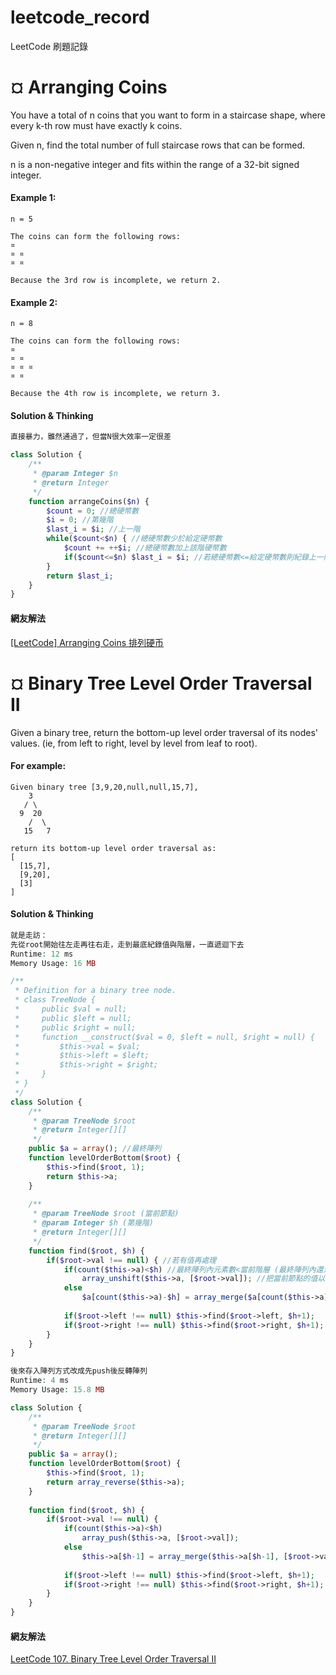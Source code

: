 # leetcode_record
LeetCode 刷題記錄  

# ¤ Arranging Coins
You have a total of n coins that you want to form in a staircase shape, where every k-th row must have exactly k coins.

Given n, find the total number of full staircase rows that can be formed.

n is a non-negative integer and fits within the range of a 32-bit signed integer.

#### Example 1:
```
n = 5

The coins can form the following rows:
¤
¤ ¤
¤ ¤

Because the 3rd row is incomplete, we return 2.
```
#### Example 2:
```
n = 8

The coins can form the following rows:
¤
¤ ¤
¤ ¤ ¤
¤ ¤

Because the 4th row is incomplete, we return 3.
```
#### Solution & Thinking
``` PHP
直接暴力，雖然通過了，但當N很大效率一定很差

class Solution {
    /**
     * @param Integer $n
     * @return Integer
     */
    function arrangeCoins($n) {
        $count = 0; //總硬幣數
        $i = 0; //第幾階
        $last_i = $i; //上一階
        while($count<$n) { //總硬幣數少於給定硬幣數
            $count += ++$i; //總硬幣數加上該階硬幣數
            if($count<=$n) $last_i = $i; //若總硬幣數<=給定硬幣數則紀錄上一階有幾個硬幣
        }
        return $last_i;
    }
}
```
#### 網友解法
[[LeetCode] Arranging Coins 排列硬币](https://www.cnblogs.com/grandyang/p/6026066.html)   


# ¤ Binary Tree Level Order Traversal II
Given a binary tree, return the bottom-up level order traversal of its nodes' values. (ie, from left to right, level by level from leaf to root).

#### For example: 
```
Given binary tree [3,9,20,null,null,15,7],
    3
   / \
  9  20
    /  \
   15   7
   
return its bottom-up level order traversal as:
[
  [15,7],
  [9,20],
  [3]
]
```
#### Solution & Thinking
``` PHP
就是走訪：
先從root開始往左走再往右走，走到最底紀錄值與階層，一直遞迴下去
Runtime: 12 ms
Memory Usage: 16 MB

/**
 * Definition for a binary tree node.
 * class TreeNode {
 *     public $val = null;
 *     public $left = null;
 *     public $right = null;
 *     function __construct($val = 0, $left = null, $right = null) {
 *         $this->val = $val;
 *         $this->left = $left;
 *         $this->right = $right;
 *     }
 * }
 */
class Solution {
    /**
     * @param TreeNode $root
     * @return Integer[][]
     */
    public $a = array(); //最終陣列
    function levelOrderBottom($root) {
        $this->find($root, 1);
        return $this->a;
    }
    
    /**
     * @param TreeNode $root (當前節點)
     * @param Integer $h (第幾階)
     * @return Integer[][]
     */
    function find($root, $h) {
        if($root->val !== null) { //若有值再處理
            if(count($this->a)<$h) //最終陣列內元素數<當前階層 (最終陣列內還沒有此階層的陣列)
                array_unshift($this->a, [$root->val]); //把當前節點的值以陣列形式放入最終陣列的頭
            else
                $a[count($this->a)-$h] = array_merge($a[count($this->a)-$h], [$root->val]); //把當前節點的值以陣列形式放入最終陣列同階層位置
            
            if($root->left !== null) $this->find($root->left, $h+1);
            if($root->right !== null) $this->find($root->right, $h+1);
        }
    }
}

後來存入陣列方式改成先push後反轉陣列
Runtime: 4 ms
Memory Usage: 15.8 MB

class Solution {
    /**
     * @param TreeNode $root
     * @return Integer[][]
     */
    public $a = array();
    function levelOrderBottom($root) {
        $this->find($root, 1);
        return array_reverse($this->a);
    }
    
    function find($root, $h) {
        if($root->val !== null) {
            if(count($this->a)<$h)
                array_push($this->a, [$root->val]);
            else
                $this->a[$h-1] = array_merge($this->a[$h-1], [$root->val]);
            
            if($root->left !== null) $this->find($root->left, $h+1);
            if($root->right !== null) $this->find($root->right, $h+1);
        }
    }
}
```
#### 網友解法
[LeetCode 107. Binary Tree Level Order Traversal II](https://skyyen999.gitbooks.io/-leetcode-with-javascript/content/questions/107md.html) 
